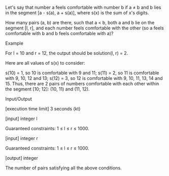 Let's say that number a feels comfortable with number b if a ≠ b and b lies in the segment [a - s(a), a + s(a)], where s(x) is the sum of x's digits.

How many pairs (a, b) are there, such that a < b, both a and b lie on the segment [l, r], and each number feels comfortable with the other (so a feels comfortable with b and b feels comfortable with a)?

Example

For l = 10 and r = 12, the output should be
solution(l, r) = 2.

Here are all values of s(x) to consider:

s(10) = 1, so 10 is comfortable with 9 and 11;
s(11) = 2, so 11 is comfortable with 9, 10, 12 and 13;
s(12) = 3, so 12 is comfortable with 9, 10, 11, 13, 14 and 15.
Thus, there are 2 pairs of numbers comfortable with each other within the segment [10; 12]: (10, 11) and (11, 12).

Input/Output

[execution time limit] 3 seconds (kt)

[input] integer l

Guaranteed constraints:
1 ≤ l ≤ r ≤ 1000.

[input] integer r

Guaranteed constraints:
1 ≤ l ≤ r ≤ 1000.

[output] integer

The number of pairs satisfying all the above conditions.